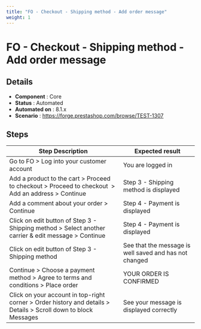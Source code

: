 ```yaml
---
title: "FO - Checkout - Shipping method - Add order message"
weight: 1
---
```


# FO - Checkout - Shipping method - Add order message
## Details
* **Component** : Core
* **Status** : Automated
* **Automated on** : 8.1.x
* **Scenario** : https://forge.prestashop.com/browse/TEST-1307

## Steps
| Step Description | Expected result |
| ----- | ----- |
| Go to FO > Log into your customer account | You are logged in |
| Add a product to the cart > Proceed to checkout > Proceed to checkout  > Add an address > Continue | Step 3 - Shipping method is displayed |
| Add a comment about your order > Continue | Step 4 - Payment is displayed |
| Click on edit button of Step 3 - Shipping method > Select another carrier & edit message > Continue | Step 4 - Payment is displayed |
| Click on edit button of Step 3 - Shipping method | See that the message is well saved and has not changed |
| Continue > Choose a payment method > Agree to terms and conditions > Place order | YOUR ORDER IS CONFIRMED |
| Click on your account in top-right corner > Order history and details > Details > Scroll down to block Messages | See your message is displayed correctly |
